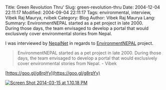 Title: Green Revolution Thru'
Slug: green-revolution-thru
Date: 2004-12-04 22:11:17
Modified: 2004-09-04 22:11:17
Tags: environmental, interview, Vibek Raj Maurya, rvibek
Category: Blog
Author: Vibek Raj Maurya
Lang:
Summary: EnvironmentNEPAL started as a pet project in late 2000. During those days, the team envisaged to develop a portal that would exclusively cover environmental stories from Nepal.

I was interviewed by [NepalNet](http://nepalnet.net) in regards to [EnvironmentNEPAL](http://goo.gl/iYq3zO) project.

> EnvironmentNEPAL started as a pet project in late 2000. During those days, the team envisaged to develop a portal that would exclusively cover environmental stories from Nepal. - Vibek

[https://goo.gl/g8rpYy](https://goo.gl/g8rpYy)

[![Screen Shot 2014-03-15 at 1.10.18 PM](https://i0.wp.com/res.cloudinary.com/rvibek-com-np/image/upload/v1423914275/Screen-Shot-2014-03-15-at-1.10.18-PM_mkgm8s.png?resize=605%2C379)](https://web.archive.org/web/20040816074557/http://www.nepalnet.net/article/1001_1020/article1009.htm)


